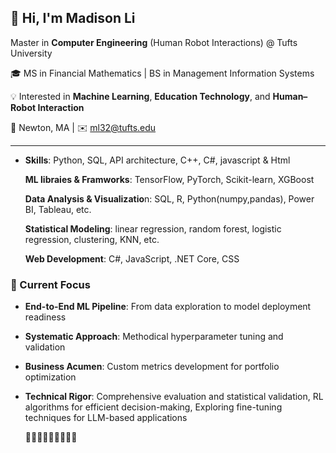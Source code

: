 ## 👋 Hi, I'm Madison Li


Master in **Computer Engineering** (Human Robot Interactions) @ Tufts University 


🎓 MS in Financial Mathematics | BS in Management Information Systems  

💡 Interested in **Machine Learning**, **Education Technology**, and **Human–Robot Interaction**  

📍 Newton, MA | ✉️ [ml32@tufts.edu](mailto:ml32@tufts.edu)

---



- **Skills**: Python, SQL, API architecture, C++, C#, javascript & Html

  **ML libraies & Framworks**: TensorFlow, PyTorch, Scikit-learn, XGBoost
  
  **Data Analysis & Visualizatio**n: SQL, R, Python(numpy,pandas), Power BI, Tableau, etc.
  
  **Statistical Modeling**: linear regression, random forest, logistic regression, clustering, KNN, etc.

  **Web Development**: C#,  JavaScript, .NET Core, CSS


  

### 🔭 Current Focus

- **End-to-End ML Pipeline**: From data exploration to model deployment readiness
- **Systematic Approach**: Methodical hyperparameter tuning and validation
- **Business Acumen**: Custom metrics development for portfolio optimization
- **Technical Rigor**: Comprehensive evaluation and statistical validation, RL algorithms for efficient decision-making, Exploring fine-tuning techniques for LLM-based applications  





  
  🌱🌱🌱🌱🌱🌱🌱🌱🌱

<!--
**MadisonMLi/MadisonMLi** is a ✨ _special_ ✨ repository because its `README.md` (this file) appears on your GitHub profile.

Here are some ideas to get you started:

- 🔭 I’m currently working on ...
- 🌱 I’m currently learning ...
- 👯 I’m looking to collaborate on ...
- 🤔 I’m looking for help with ...
- 💬 Ask me about ...
- 📫 How to reach me: ...
- 😄 Pronouns: ...
- ⚡ Fun fact: ...
-->
